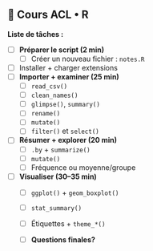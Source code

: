 ## 🧪 Cours ACL • R

**Liste de tâches :**

- [ ] **Préparer le script (2 min)**
  - [ ] Créer un nouveau fichier : `notes.R`
- [ ] Installer + charger extensions
- [ ] **Importer + examiner (25 min)**
  - [ ] `read_csv()`
  - [ ] `clean_names()`
  - [ ] `glimpse()`, `summary()`
  - [ ] `rename()`
  - [ ] `mutate()`
  - [ ] `filter()` et `select()`

- [ ] **Résumer + explorer (20 min)**
  - [ ] `.by` + `summarize()`
  - [ ] `mutate()`
  - [ ] Fréquence ou moyenne/groupe

- [ ] **Visualiser (30–35 min)**
  - [ ] `ggplot()` + `geom_boxplot()`
  - [ ] `stat_summary()`
  - [ ] Étiquettes + `theme_*()`

  - [ ] **Questions finales?**

